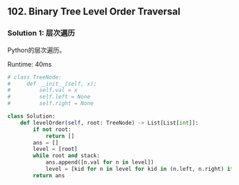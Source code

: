 ## 102. Binary Tree Level Order Traversal


### Solution 1: 层次遍历

Python的层次遍历。

Runtime: 40ms

```Python
# class TreeNode:
#     def __init__(self, x):
#         self.val = x
#         self.left = None
#         self.right = None

class Solution:
    def levelOrder(self, root: TreeNode) -> List[List[int]]:
        if not root:
            return []
        ans = []
        level = [root]
        while root and stack:
            ans.append([n.val for n in level])
            level = [kid for n in level for kid in (n.left, n.right) if kid]
        return ans
```
